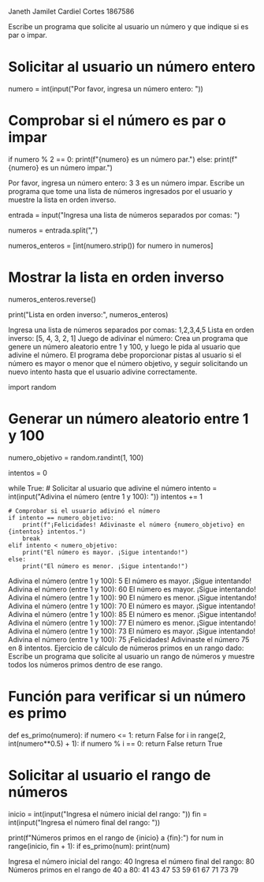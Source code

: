 Janeth Jamilet Cardiel Cortes
1867586

Escribe un programa que solicite al usuario un número y que indique si es par o impar.

# Solicitar al usuario un número entero
numero = int(input("Por favor, ingresa un número entero: "))

# Comprobar si el número es par o impar
if numero % 2 == 0:
    print(f"{numero} es un número par.")
else:
    print(f"{numero} es un número impar.")

     
Por favor, ingresa un número entero: 3
3 es un número impar.
Escribe un programa que tome una lista de números ingresados por el usuario y muestre la lista en orden inverso.


entrada = input("Ingresa una lista de números separados por comas: ")

numeros = entrada.split(",")

numeros_enteros = [int(numero.strip()) for numero in numeros]

# Mostrar la lista en orden inverso
numeros_enteros.reverse()

print("Lista en orden inverso:", numeros_enteros)
     
Ingresa una lista de números separados por comas: 1,2,3,4,5
Lista en orden inverso: [5, 4, 3, 2, 1]
Juego de adivinar el número: Crea un programa que genere un número aleatorio entre 1 y 100, y luego le pida al usuario que adivine el número. El programa debe proporcionar pistas al usuario si el número es mayor o menor que el número objetivo, y seguir solicitando un nuevo intento hasta que el usuario adivine correctamente.

import random

# Generar un número aleatorio entre 1 y 100
numero_objetivo = random.randint(1, 100)

intentos = 0

while True:
    # Solicitar al usuario que adivine el número
    intento = int(input("Adivina el número (entre 1 y 100): "))
    intentos += 1

    # Comprobar si el usuario adivinó el número
    if intento == numero_objetivo:
        print(f"¡Felicidades! Adivinaste el número {numero_objetivo} en {intentos} intentos.")
        break
    elif intento < numero_objetivo:
        print("El número es mayor. ¡Sigue intentando!")
    else:
        print("El número es menor. ¡Sigue intentando!")
     
Adivina el número (entre 1 y 100): 5
El número es mayor. ¡Sigue intentando!
Adivina el número (entre 1 y 100): 60
El número es mayor. ¡Sigue intentando!
Adivina el número (entre 1 y 100): 90
El número es menor. ¡Sigue intentando!
Adivina el número (entre 1 y 100): 70
El número es mayor. ¡Sigue intentando!
Adivina el número (entre 1 y 100): 85
El número es menor. ¡Sigue intentando!
Adivina el número (entre 1 y 100): 77
El número es menor. ¡Sigue intentando!
Adivina el número (entre 1 y 100): 73
El número es mayor. ¡Sigue intentando!
Adivina el número (entre 1 y 100): 75
¡Felicidades! Adivinaste el número 75 en 8 intentos.
Ejercicio de cálculo de números primos en un rango dado:
Escribe un programa que solicite al usuario un rango de números y muestre todos los números primos dentro de ese rango.


# Función para verificar si un número es primo
def es_primo(numero):
    if numero <= 1:
        return False
    for i in range(2, int(numero**0.5) + 1):
        if numero % i == 0:
            return False
    return True

# Solicitar al usuario el rango de números
inicio = int(input("Ingresa el número inicial del rango: "))
fin = int(input("Ingresa el número final del rango: "))


print(f"Números primos en el rango de {inicio} a {fin}:")
for num in range(inicio, fin + 1):
    if es_primo(num):
        print(num)
     
Ingresa el número inicial del rango: 40
Ingresa el número final del rango: 80
Números primos en el rango de 40 a 80:
41
43
47
53
59
61
67
71
73
79
